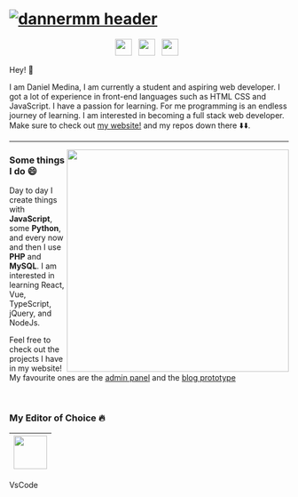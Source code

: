 # [![dannermm header](https://raw.githubusercontent.com/Dannermm/Dannermm/master/cover.pn)](https://dannermm.com)

<p align="center">
<a href="https://dev.to/dannermm"><img height="30" src="https://raw.githubusercontent.com/WaylonWalker/WaylonWalker/main/icon/dev.png"></a>&nbsp;&nbsp;
<a href="https://twitter.com/dannermm_"><img height="30" src="https://github.com/WaylonWalker/WaylonWalker/blob/main/icon/twitter.png?raw=true"></a>&nbsp;&nbsp;
<a href="https://instagram.com/dannermm"><img height="30" src="https://github.com/WaylonWalker/WaylonWalker/blob/main/icon/instagram.jpg?raw=true"></a>&nbsp;&nbsp;
<br>
</p>

Hey! :wave:

I am Daniel Medina, I am currently a student and aspiring web developer. I got a lot of experience in front-end languages such as HTML CSS and JavaScript. I have a passion for learning. For me programming is an endless journey of learning. I am interested in becoming a full stack web developer. Make sure to check out [my website!](https://dannermm.com) and my repos down there ⬇️⬇️.

---

<p>
    <a href="https://dannermm.com"><img src="https://bitrebels.com/wp-content/uploads/2018/06/programming-languages-learn-header-image.jpg" width="400" align="right"></a>
</p>

### Some things I do :smile:

Day to day I create things with **JavaScript**, some **Python**, and every now and then I use **PHP** and **MySQL**. I am interested in learning React, Vue, TypeScript, jQuery, and NodeJs.

Feel free to check out the projects I have in my website! My favourite ones are the [admin panel](https://dannermm.com/prototypes/adminpanel) and the [blog prototype](https://dannermm.com/cards)

<br>

### My Editor of Choice :fire:

| <img src="https://iseif.dev/wp-content/uploads/2019/06/vscode-logo.png" width="60"> |
|:---:|
VsCode
